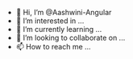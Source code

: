 - 👋 Hi, I’m @Aashwini-Angular
- 👀 I’m interested in ...
- 🌱 I’m currently learning ...
- 💞️ I’m looking to collaborate on ...
- 📫 How to reach me ...

<!---
Aashwini-Angular/Aashwini-Angular is a ✨ special ✨ repository because its `README.md` (this file) appears on your GitHub profile.
You can click the Preview link to take a look at your changes.
--->
